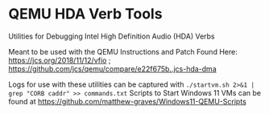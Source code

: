# QEMU HDA Verb Tools
Utilities for Debugging Intel High Definition Audio (HDA) Verbs

Meant to be used with the QEMU Instructions and Patch Found Here: https://jcs.org/2018/11/12/vfio ; https://github.com/jcs/qemu/compare/e22f675b..jcs-hda-dma

Logs for use with these utilities can be captured with `./startvm.sh 2>&1 | grep "CORB caddr" >> commands.txt`
Scripts to Start Windows 11 VMs can be found at https://github.com/matthew-graves/Windows11-QEMU-Scripts